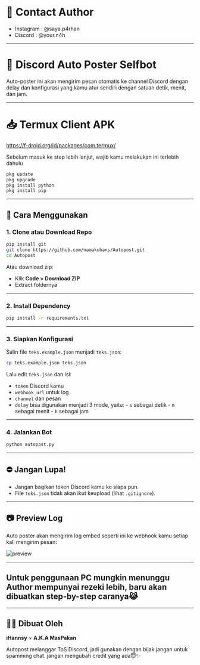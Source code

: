 # 📱 Contact Author
- Instagram : @saya.p4rhan
- Discord : @your.n4h

---

# 🤖 Discord Auto Poster Selfbot

Auto-poster ini akan mengirim pesan otomatis ke channel Discord dengan delay dan konfigurasi yang kamu atur sendiri dengan satuan detik, menit, dan jam.

---
# 📥 Termux Client APK
https://f-droid.org/id/packages/com.termux/


Sebelum masuk ke step lebih lanjut, wajib kamu melakukan ini terlebih dahulu
```bash
pkg update
pkg upgrade
pkg install python
pkg install pip
```
---

## 🚀 Cara Menggunakan

### 1. Clone atau Download Repo
```bash
pip install git
git clone https://github.com/namakuhans/Autopost.git
cd Autopost
```

Atau download zip:
- Klik **Code > Download ZIP**
- Extract foldernya

---

### 2. Install Dependency
```bash
pip install -r requirements.txt
```

---

### 3. Siapkan Konfigurasi
Salin file `teks.example.json` menjadi `teks.json`:
```bash
cp teks.example.json teks.json
```

Lalu edit `teks.json` dan isi:
- `token` Discord kamu
- `webhook_url` untuk log
- `channel` dan pesan
- `delay` bisa digunakan menjadi 3 mode, yaitu:
      - `s` sebagai detik
      - `m` sebagai menit
      - `h` sebagai jam
      
  

---

### 4. Jalankan Bot
```bash
python autopost.py
```

---

## ⛔️ Jangan Lupa!
- Jangan bagikan token Discord kamu ke siapa pun.
- File `teks.json` tidak akan ikut keupload (lihat `.gitignore`).

---

## 📷 Preview Log
Auto poster akan mengirim log embed seperti ini ke webhook kamu setiap kali mengirim pesan:

![preview](https://cdn.discordapp.com/attachments/1334163100974452756/1372259788762644592/IMG_20250515_000952.jpg?ex=68262004&is=6824ce84&hm=2f0d8c9757ed2c45ba3202e6a72b78c9304ee669185faae1597950e9ddf02797&)

---


## Untuk penggunaan PC mungkin menunggu Author mempunyai rezeki lebih, baru akan dibuatkan step-by-step caranya😹


---
## 👨‍💼 Dibuat Oleh
**iHannsy** × **A.K.A MasPakan**

Autopost melanggar ToS Discord, jadi gunakan dengan bijak jangan untuk spamming chat. jangan mengubah credit yang ada😇✨
